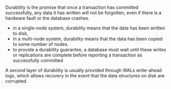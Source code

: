 
Durability is the promise that once a transaction has committed successfully, any data it has written will not be forgotten, even if there is a hardware fault or the database crashes.
- in a single-node system, durability means that the data has been written to disk, 
- in a multi-node system, durability means that the data has been copied to some number of nodes.
- to provide a durability guarantee, a database must wait until these writes or replications are complete before reporting a transaction as successfully committed

A second layer of durability is usually provided through WALs write-ahead logs, which allows recovery in the event that the data structures on disk are corrupted.
